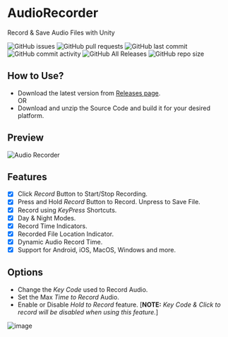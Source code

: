 # AudioRecorder
Record & Save Audio Files with Unity

![GitHub issues](https://img.shields.io/github/issues/AgrMayank/AudioRecorder?label=Issues&style=flat-square)
![GitHub pull requests](https://img.shields.io/github/issues-pr/AgrMayank/AudioRecorder?label=Pull%20Requests&style=flat-square)
![GitHub last commit](https://img.shields.io/github/last-commit/AgrMayank/AudioRecorder?label=Last%20Commit&style=flat-square)
![GitHub commit activity](https://img.shields.io/github/commit-activity/m/AgrMayank/AudioRecorder?label=Commit%20Activity&style=flat-square)
![GitHub All Releases](https://img.shields.io/github/downloads/AgrMayank/AudioRecorder/total?label=Downloads&style=flat-square)
![GitHub repo size](https://img.shields.io/github/repo-size/AgrMayank/AudioRecorder?label=Repo%20Size&style=flat-square)

## How to Use?
- Download the latest version from [Releases page](https://github.com/AgrMayank/AudioRecorder/releases).
<br>OR
- Download and unzip the Source Code and build it for your desired platform.

## Preview
![Audio Recorder](https://user-images.githubusercontent.com/26793209/134897859-066e452d-6fb6-498c-b2f4-3aabd40b1ccc.gif)

## Features
- [x] Click _Record_ Button to Start/Stop Recording.
- [x] Press and Hold _Record_ Button to Record. Unpress to Save File.
- [x] Record using _KeyPress_ Shortcuts.
- [x] Day & Night Modes.
- [x] Record Time Indicators.
- [x] Recorded File Location Indicator.
- [x] Dynamic Audio Record Time.
- [x] Support for Android, iOS, MacOS, Windows and more.

## Options
- Change the _Key Code_ used to Record Audio.
- Set the Max _Time to Record_ Audio.
- Enable or Disable _Hold to Record_ feature. [__NOTE:__ _Key Code & Click to record will be disabled when using this feature._]

![image](https://user-images.githubusercontent.com/26793209/135421299-1be46c08-f7d0-4cb6-b3c3-729b11f3ea58.png)

